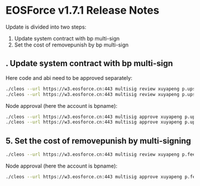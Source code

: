# EOSForce v1.7.1 Release Notes

Update is divided into two steps: 

1. Update system contract with bp multi-sign
2. Set the cost of removepunish by bp multi-sign


## . Update system contract with bp multi-sign

Here code and abi need to be approved separately:

```bash
./cleos --url https://w3.eosforce.cn:443 multisig review xuyapeng p.upsyscode
./cleos --url https://w3.eosforce.cn:443 multisig review xuyapeng p.upsysabi
```

Node approval (here the account is bpname):

```bash
./cleos --url https://w3.eosforce.cn:443 multisig approve xuyapeng p.upsyscode '{"actor":"bpname","permission":"active"}' -p bpname@active
./cleos --url https://w3.eosforce.cn:443 multisig approve xuyapeng p.upsysabi '{"actor":"bpname","permission":"active"}' -p bpname@active
```

## 5. Set the cost of removepunish by multi-signing

```bash
./cleos --url https://w3.eosforce.cn:443 multisig review xuyapeng p.feermvpsh
```

Node approval (here the account is bpname):

```bash
./cleos --url https://w3.eosforce.cn:443 multisig approve xuyapeng p.feermvpsh '{"actor":"bpname","permission":"active"}' -p bpname@active
```
